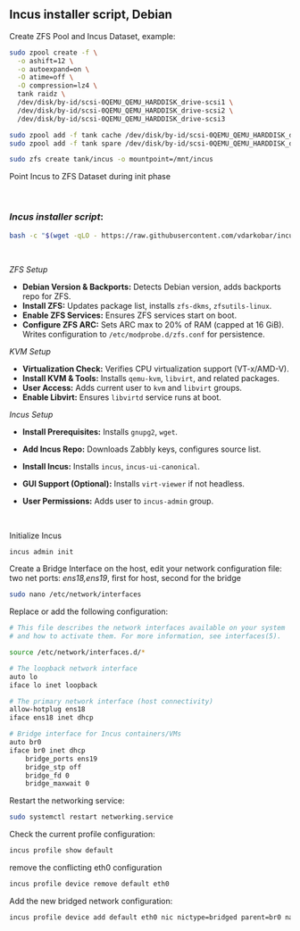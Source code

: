## Incus installer script, Debian  
  
Create ZFS Pool and Incus Dataset, example:  
```bash
sudo zpool create -f \
  -o ashift=12 \
  -o autoexpand=on \
  -O atime=off \
  -O compression=lz4 \
  tank raidz \
  /dev/disk/by-id/scsi-0QEMU_QEMU_HARDDISK_drive-scsi1 \
  /dev/disk/by-id/scsi-0QEMU_QEMU_HARDDISK_drive-scsi2 \
  /dev/disk/by-id/scsi-0QEMU_QEMU_HARDDISK_drive-scsi3
```
```bash
sudo zpool add -f tank cache /dev/disk/by-id/scsi-0QEMU_QEMU_HARDDISK_drive-scsi4
sudo zpool add -f tank spare /dev/disk/by-id/scsi-0QEMU_QEMU_HARDDISK_drive-scsi5
```
```bash
sudo zfs create tank/incus -o mountpoint=/mnt/incus
```  

Point Incus to ZFS Dataset during init phase  

  <br/>

###  *Incus installer script*:
```bash
bash -c "$(wget -qLO - https://raw.githubusercontent.com/vdarkobar/incus/main/script.sh)"
```

  <br/>

*ZFS Setup*
- **Debian Version & Backports:** Detects Debian version, adds backports repo for ZFS.  
- **Install ZFS:** Updates package list, installs `zfs-dkms`, `zfsutils-linux`.  
- **Enable ZFS Services:** Ensures ZFS services start on boot.  
- **Configure ZFS ARC:** Sets ARC max to 20% of RAM (capped at 16 GiB). Writes configuration to `/etc/modprobe.d/zfs.conf` for persistence.  

*KVM Setup*
- **Virtualization Check:** Verifies CPU virtualization support (VT-x/AMD-V).  
- **Install KVM & Tools:** Installs `qemu-kvm`, `libvirt`, and related packages.  
- **User Access:** Adds current user to `kvm` and `libvirt` groups.  
- **Enable Libvirt:** Ensures `libvirtd` service runs at boot.  

*Incus Setup*
- **Install Prerequisites:** Installs `gnupg2`, `wget`.  
- **Add Incus Repo:** Downloads Zabbly keys, configures source list.  
- **Install Incus:** Installs `incus`, `incus-ui-canonical`.  
- **GUI Support (Optional):** Installs `virt-viewer` if not headless.  
- **User Permissions:** Adds user to `incus-admin` group.

  <br/>

Initialize Incus
```bas
incus admin init
```  

Create a Bridge Interface on the host, edit your network configuration file:  
two net ports: *ens18,ens19*, first for host, second for the bridge  
```bash
sudo nano /etc/network/interfaces
```

Replace or add the following configuration:
```bash
# This file describes the network interfaces available on your system
# and how to activate them. For more information, see interfaces(5).

source /etc/network/interfaces.d/*

# The loopback network interface
auto lo
iface lo inet loopback

# The primary network interface (host connectivity)
allow-hotplug ens18
iface ens18 inet dhcp

# Bridge interface for Incus containers/VMs
auto br0
iface br0 inet dhcp
    bridge_ports ens19
    bridge_stp off
    bridge_fd 0
    bridge_maxwait 0
```

Restart the networking service:
```bash
sudo systemctl restart networking.service
```

Check the current profile configuration:
```bash
incus profile show default
```

remove the conflicting eth0 configuration
```bash
incus profile device remove default eth0
```

Add the new bridged network configuration:
```bash
incus profile device add default eth0 nic nictype=bridged parent=br0 name=eth0
```  
